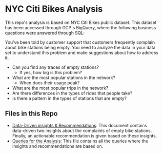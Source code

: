 # NYC Citi Bikes Analysis

This repo's analysis is based on NYC Citi Bikes public dataset. This dataset has been accessed through GCP's BigQuery, where the following business questions were answered through SQL: 

You’ve been told by customer support that customers frequently complain about bike stations being empty. You need to analyze the data in your data set to understand this problem and make suggestions about how to address it. 

- Can you find any traces of empty stations?
  - If yes, how big is this problem?
- What are the most popular stations in the network?
  - When does their usage peak?
- What are the most popular trips in the network?
- Are there differences in the types of rides that people take?
- Is there a pattern in the types of stations that are empty?

## Files in this Repo
- [Data-Driven insights & Recommendations](https://github.com/dieko95/NYC-CitiBikes-Data-Analysis/blob/master/NYC_Citi_Bike_Analysis.pdf): This document contains data-driven two insights about the complaints of empty bike stations. Finally, an actionable recommendation is given based on these insights.   
- [Queries for the Analysis](https://github.com/dieko95/NYC-CitiBikes-Data-Analysis/blob/master/empty-stations-queries.sql): This file contains all the queries where the insights and recommendations are based on. 
